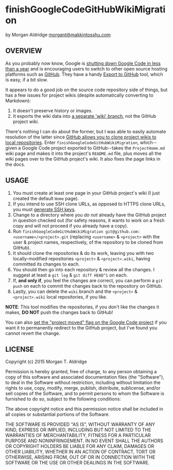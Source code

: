 finishGoogleCodeGitHubWikiMigration
===================================
by Morgan Aldridge <morgant@makkintosshu.com>

OVERVIEW
--------

As you probably now know, Google is [shutting down Google Code in less than a year](http://google-opensource.blogspot.com/2015/03/farewell-to-google-code.html) and is encouraging users to switch to other open source hosting platforms such as [GitHub](https://github.com). They have a handy [Export to GitHub](https://code.google.com/export-to-github/) tool, which is easy, if a bit slow.

It appears to do a good job on the source code repository side of things, but has a few issues for project wikis (despite automatically converting to Markdown):

1. It doesn't preserve history or images.
2. It exports the wiki data into [a separate 'wiki' branch](https://code.google.com/p/support-tools/wiki/GitHubExporterFAQ#Where_did_my_Google_Code_wikis_go), not the GitHub project wiki.

There's nothing I can do about the former, but I was able to easily automate resolution of the latter since [GitHub allows you to clone project wikis to local repositories](https://help.github.com/articles/adding-and-editing-wiki-pages-locally/). Enter `finishGoogleCodeGitHubWikiMigration`, which--given a Google Code project exported to GitHub--takes the `ProjectHome.md` wiki page and makes it into the project's `README.md` file, plus moves all the wiki pages over to the GitHub project's wiki. It also fixes the page links in the docs.

USAGE
-----

1. You must create at least one page in your GitHub project's wiki (I just created the default `Home` page).
2. If you intend to use SSH clone URLs, as opposed to HTTPS clone URLs, you must [generate SSH keys](https://help.github.com/articles/generating-ssh-keys/).
3. Change to a directory where you _do not_ already have the GitHub project in question checked out (for safety reasons, it wants to work on a fresh copy and will not proceed if you already have a copy).
4. Run `finishGoogleCodeGitHubWikiMigration git@github.com:<username>/<project>.git` (replacing `<username>` & `<project>` with the user & project names, respectively, of the repository to be cloned from GitHub).
5. It should clone the repositories & do its work, leaving you with two locally-modified repositories `<project>` & `<project>.wiki`, having committed its changes to each.
6. You should then go into each repository & review all the changes. I suggest at least a `git log` & `git diff HEAD^1` on each.
7. If, **and only if**, you feel the changes are correct, you can perform a `git push` on each to commit the changes back to the repository on GitHub.
8. Lastly, you can delete the `wiki` branch and the `<project>` & `<project>.wiki` local repositories, if you like.

**NOTE**: This tool modifies the repositories, if you don't like the changes it makes, **DO NOT** push the changes back to GitHub!

You can also [set the "project moved" flag on the Google Code project](https://code.google.com/p/support-tools/wiki/GitHubExporterFAQ#Setting_the_"Project_Moved"_Flag) if you want it to permanently redirect to the GitHub project, but I've found you cannot revert the change.

LICENSE
-------

Copyright (c) 2015 Morgan T. Aldridge

Permission is hereby granted, free of charge, to any person obtaining a copy of this software and associated documentation files (the "Software"), to deal in the Software without restriction, including without limitation the rights to use, copy, modify, merge, publish, distribute, sublicense, and/or sell copies of the Software, and to permit persons to whom the Software is furnished to do so, subject to the following conditions:

The above copyright notice and this permission notice shall be included in all copies or substantial portions of the Software.

THE SOFTWARE IS PROVIDED "AS IS", WITHOUT WARRANTY OF ANY KIND, EXPRESS OR IMPLIED, INCLUDING BUT NOT LIMITED TO THE WARRANTIES OF MERCHANTABILITY, FITNESS FOR A PARTICULAR PURPOSE AND NONINFRINGEMENT. IN NO EVENT SHALL THE AUTHORS OR COPYRIGHT HOLDERS BE LIABLE FOR ANY CLAIM, DAMAGES OR OTHER LIABILITY, WHETHER IN AN ACTION OF CONTRACT, TORT OR OTHERWISE, ARISING FROM, OUT OF OR IN CONNECTION WITH THE SOFTWARE OR THE USE OR OTHER DEALINGS IN THE SOFTWARE.
